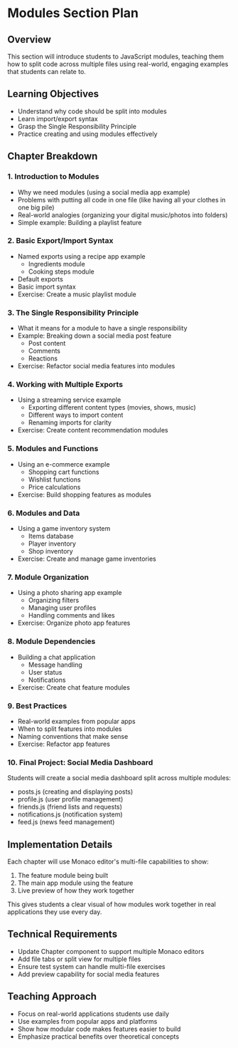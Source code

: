 # Modules Section Plan

## Overview
This section will introduce students to JavaScript modules, teaching them how to split code across multiple files using real-world, engaging examples that students can relate to.

## Learning Objectives
- Understand why code should be split into modules
- Learn import/export syntax
- Grasp the Single Responsibility Principle
- Practice creating and using modules effectively

## Chapter Breakdown

### 1. Introduction to Modules
- Why we need modules (using a social media app example)
- Problems with putting all code in one file (like having all your clothes in one big pile)
- Real-world analogies (organizing your digital music/photos into folders)
- Simple example: Building a playlist feature

### 2. Basic Export/Import Syntax
- Named exports using a recipe app example
  - Ingredients module
  - Cooking steps module
- Default exports
- Basic import syntax
- Exercise: Create a music playlist module

### 3. The Single Responsibility Principle
- What it means for a module to have a single responsibility
- Example: Breaking down a social media post feature
  - Post content
  - Comments
  - Reactions
- Exercise: Refactor social media features into modules

### 4. Working with Multiple Exports
- Using a streaming service example
  - Exporting different content types (movies, shows, music)
  - Different ways to import content
  - Renaming imports for clarity
- Exercise: Create content recommendation modules

### 5. Modules and Functions
- Using an e-commerce example
  - Shopping cart functions
  - Wishlist functions
  - Price calculations
- Exercise: Build shopping features as modules

### 6. Modules and Data
- Using a game inventory system
  - Items database
  - Player inventory
  - Shop inventory
- Exercise: Create and manage game inventories

### 7. Module Organization
- Using a photo sharing app example
  - Organizing filters
  - Managing user profiles
  - Handling comments and likes
- Exercise: Organize photo app features

### 8. Module Dependencies
- Building a chat application
  - Message handling
  - User status
  - Notifications
- Exercise: Create chat feature modules

### 9. Best Practices
- Real-world examples from popular apps
- When to split features into modules
- Naming conventions that make sense
- Exercise: Refactor app features

### 10. Final Project: Social Media Dashboard
Students will create a social media dashboard split across multiple modules:
- posts.js (creating and displaying posts)
- profile.js (user profile management)
- friends.js (friend lists and requests)
- notifications.js (notification system)
- feed.js (news feed management)

## Implementation Details
Each chapter will use Monaco editor's multi-file capabilities to show:
1. The feature module being built
2. The main app module using the feature
3. Live preview of how they work together

This gives students a clear visual of how modules work together in real applications they use every day.

## Technical Requirements
- Update Chapter component to support multiple Monaco editors
- Add file tabs or split view for multiple files
- Ensure test system can handle multi-file exercises
- Add preview capability for social media features

## Teaching Approach
- Focus on real-world applications students use daily
- Use examples from popular apps and platforms
- Show how modular code makes features easier to build
- Emphasize practical benefits over theoretical concepts